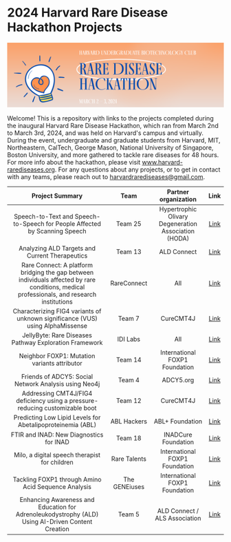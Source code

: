 # 2024 Harvard Rare Disease Hackathon Projects

![alt text](https://github.com/katlovescats2/Harvard-Rare-Disease-Hackathon-2024/blob/main/header.png "Header")

Welcome! This is a repository with links to the projects completed during the inaugural Harvard Rare Disease Hackathon, which ran from March 2nd to March 3rd, 2024, and was held on Harvard's campus and virtually. During the event, undergraduate and graduate students from Harvard, MIT, Northeastern, CalTech, George Mason, National University of Singapore, Boston University, and more gathered to tackle rare diseases for 48 hours. For more info about the hackathon, please visit www.harvard-rarediseases.org. For any questions about any projects, or to get in contact with any teams, please reach out to harvardrarediseases@gmail.com.


| Project Summary | Team  | Partner organization | Link |
| :-------------: |:-----------------:| :-----------:| :-------------: |
| Speech-to-Text and Speech-to-Speech for People Affected by Scanning Speech  | Team 25 | Hypertrophic Olivary Degeneration Association (HODA) | [Link](../main/Team%2025) | 
| Analyzing ALD Targets and Current Therapeutics | Team 13     | ALD Connect | [Link](../main/Team%2013) | 
| Rare Connect: A platform bridging the gap between individuals affected by rare conditions, medical professionals, and research institutions      | RareConnect    | All  | [Link](../main/Rare%20Connect) | 
| Characterizing FIG4 variants of unknown significance (VUS) using AlphaMissense | Team 7  | CureCMT4J | [Link](../main/Team%207) | 
| JellyByte: Rare Diseases Pathway Exploration Framework  | IDI Labs | All | [Link](../main/IDI%20Labs) | 
| Neighbor FOXP1: Mutation variants attributor | Team 14   |  International FOXP1 Foundation | [Link](../main/Team%2014) | 
| Friends of ADCY5: Social Network Analysis using Neo4j      | Team 4    |   ADCY5.org | [Link](https://github.com/Jnguye84/rarediseases) | 
| Addressing CMT4J/FIG4 deficiency using a pressure-reducing customizable boot | Team 12 |  CureCMT4J | [Link](../main/Team%2012) | 
| Predicting Low Lipid Levels for Abetalipoproteinemia (ABL)   | ABL Hackers     |   ABL+ Foundation | [Link](../main/ABL%20Hackers) | 
| FTIR and INAD: New Diagnostics for INAD      | Team 18     |   INADCure Foundation | [Link](../main/Team%2018) | 
| Milo, a digital speech therapist for children      | Rare Talents     | International FOXP1 Foundation | [Link](../main/Rare%20Talents) | 
| Tackling FOXP1 through Amino Acid Sequence Analysis      | The GENEiuses     |  International FOXP1 Foundation | [Link](../main/The%20GENEiuses) | 
|   Enhancing Awareness and Education for Adrenoleukodystrophy (ALD) Using AI-Driven Content Creation     | Team 5     |   ALD Connect / ALS Association | [Link](../main/Team%205) | 
